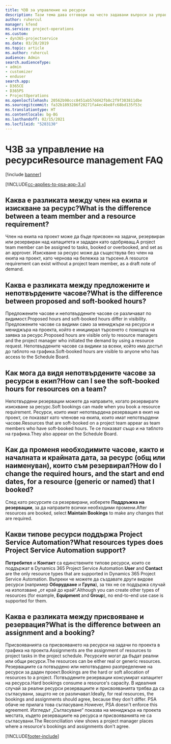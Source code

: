 ```yaml
---
title: ЧЗВ за управление на ресурси
description: Тази тема дава отговори на често задавани въпроси за управлението на ресурси.
author: ruhercul
manager: kfend
ms.service: project-operations
ms.custom:
- dyn365-projectservice
ms.date: 03/28/2019
ms.topic: article
ms.author: ruhercul
audience: Admin
search.audienceType:
- admin
- customizer
- enduser
search.app:
- D365CE
- D365PS
- ProjectOperations
ms.openlocfilehash: 20562b98ccc8451ab57dd42fb8c2f9f303811dbe
ms.sourcegitcommit: fa32b1893286f20271fa4ec4be8fc68bd135f53c
ms.translationtype: HT
ms.contentlocale: bg-BG
ms.lasthandoff: 02/15/2021
ms.locfileid: "5283130"
---
```

# <a name="resource-management-faq"></a><span data-ttu-id="bb345-103">ЧЗВ за управление на ресурси</span><span class="sxs-lookup"><span data-stu-id="bb345-103">Resource management FAQ</span></span>

[!include [banner](../includes/psa-now-project-operations.md)]

[!INCLUDE[cc-applies-to-psa-app-3.x](../includes/cc-applies-to-psa-app-3x.md)]

## <a name="what-is-the-difference-between-a-team-member-and-a-resource-requirement"></a><span data-ttu-id="bb345-104">Каква е разликата между член на екипа и изискване за ресурс?</span><span class="sxs-lookup"><span data-stu-id="bb345-104">What is the difference between a team member and a resource requirement?</span></span>

<span data-ttu-id="bb345-105">Член на екипа на проект може да бъде присвоен на задачи, резервиран или резервиран над капацитета и зададен като одобряващ.</span><span class="sxs-lookup"><span data-stu-id="bb345-105">A project team member can be assigned to tasks, booked or overbooked, and set as an approver.</span></span> <span data-ttu-id="bb345-106">Изискване за ресурс може да съществува без член на екипа на проект, като чернова на бележка за търсене.</span><span class="sxs-lookup"><span data-stu-id="bb345-106">A resource requirement can exist without a project team member, as a draft note of demand.</span></span> 

## <a name="what-is-the-difference-between-proposed-and-soft-booked-hours"></a><span data-ttu-id="bb345-107">Каква е разликата между предложените и непотвърдените часове?</span><span class="sxs-lookup"><span data-stu-id="bb345-107">What is the difference between proposed and soft-booked hours?</span></span>

<span data-ttu-id="bb345-108">Предложените часове и непотвърдените часове се различават по видимост.</span><span class="sxs-lookup"><span data-stu-id="bb345-108">Proposed hours and soft-booked hours differ in visibility.</span></span> <span data-ttu-id="bb345-109">Предложените часове са видими само за мениджъри на ресурси и мениджъра на проекта, който е инициирал търсенето с помощта на заявка за ресурс.</span><span class="sxs-lookup"><span data-stu-id="bb345-109">Proposed hours are visible only to resource managers and the project manager who initiated the demand by using a resource request.</span></span> <span data-ttu-id="bb345-110">Непотвърдените часове са видими за всеки, който има достъп до таблото на графика.</span><span class="sxs-lookup"><span data-stu-id="bb345-110">Soft-booked hours are visible to anyone who has access to the Schedule Board.</span></span>

## <a name="how-can-i-see-the-soft-booked-hours-for-resources-on-a-team"></a><span data-ttu-id="bb345-111">Как мога да видя непотвърдените часове за ресурси в екип?</span><span class="sxs-lookup"><span data-stu-id="bb345-111">How can I see the soft-booked hours for resources on a team?</span></span>

<span data-ttu-id="bb345-112">Непотвърдени резервации можете да направите, когато резервирате изискване за ресурс.</span><span class="sxs-lookup"><span data-stu-id="bb345-112">Soft bookings can made when you book a resource requirement.</span></span> <span data-ttu-id="bb345-113">Ресурси, които имат непотвърдена резервация в екип на проект, се показват като членове на екипа, които имат непотвърдени часове.</span><span class="sxs-lookup"><span data-stu-id="bb345-113">Resources that are soft-booked on a project team appear as team members who have soft-booked hours.</span></span> <span data-ttu-id="bb345-114">Те се показват също и на таблото на графика.</span><span class="sxs-lookup"><span data-stu-id="bb345-114">They also appear on the Schedule Board.</span></span>

## <a name="how-do-i-change-the-required-hours-and-the-start-and-end-dates-for-a-resource-generic-or-named-that-i-booked"></a><span data-ttu-id="bb345-115">Как да променя необходимите часове, както и началната и крайната дата, за ресурс (общ или наименуван), които съм резервирал?</span><span class="sxs-lookup"><span data-stu-id="bb345-115">How do I change the required hours, and the start and end dates, for a resource (generic or named) that I booked?</span></span>

<span data-ttu-id="bb345-116">След като ресурсите са резервирани, изберете **Поддръжка на резервации**, за да направите всички необходими промени.</span><span class="sxs-lookup"><span data-stu-id="bb345-116">After resources are booked, select **Maintain Bookings** to make any changes that are required.</span></span>

## <a name="what-resources-types-does-project-service-automation-support"></a><span data-ttu-id="bb345-117">Какви типове ресурси поддържа Project Service Automation?</span><span class="sxs-lookup"><span data-stu-id="bb345-117">What resources types does Project Service Automation support?</span></span>

<span data-ttu-id="bb345-118">**Потребител** и **Контакт** са единствените типове ресурси, които се поддържат в Dynamics 365 Project Service Automation.</span><span class="sxs-lookup"><span data-stu-id="bb345-118">**User** and **Contact** are the only resource types that are supported in Dynamics 365 Project Service Automation.</span></span> <span data-ttu-id="bb345-119">Въпреки че можете да създавате други видове ресурси (например **Оборудване** и **Група**), за тях не се поддържа случай на използване „от край до край“.</span><span class="sxs-lookup"><span data-stu-id="bb345-119">Although you can create other types of resources (for example, **Equipment** and **Group**), no end-to-end use case is supported for them.</span></span>

## <a name="what-is-the-difference-between-an-assignment-and-a-booking"></a><span data-ttu-id="bb345-120">Каква е разликата между присвояване и резервация?</span><span class="sxs-lookup"><span data-stu-id="bb345-120">What is the difference between an assignment and a booking?</span></span>

<span data-ttu-id="bb345-121">Присвояванията са присвояването на ресурси на задачи по проекта в графика на проекта.</span><span class="sxs-lookup"><span data-stu-id="bb345-121">Assignments are the assignment of resources to project tasks in the project schedule.</span></span> <span data-ttu-id="bb345-122">Ресурсите могат да бъдат реални или общи ресурси.</span><span class="sxs-lookup"><span data-stu-id="bb345-122">The resources can be either real or generic resources.</span></span> <span data-ttu-id="bb345-123">Резервациите са потвърдено или непотвърдено разпределение на ресурси за даден проект.</span><span class="sxs-lookup"><span data-stu-id="bb345-123">Bookings are the hard or soft allocation of resources to a project.</span></span> <span data-ttu-id="bb345-124">Потвърдените резервации консумират капацитет на ресурса.</span><span class="sxs-lookup"><span data-stu-id="bb345-124">Hard bookings consume a resource's capacity.</span></span> <span data-ttu-id="bb345-125">В идеалния случай за реални ресурси резервациите и присвояванията трябва да са съгласувани, защото не се различават.</span><span class="sxs-lookup"><span data-stu-id="bb345-125">Ideally, for real resources, the bookings and assignments should agree, because they don't differ.</span></span> <span data-ttu-id="bb345-126">PSA обаче не прилага това съгласуване.</span><span class="sxs-lookup"><span data-stu-id="bb345-126">However, PSA doesn't enforce this agreement.</span></span> <span data-ttu-id="bb345-127">Изгледът „Съгласуване“ показва на мениджъра на проекта местата, където резервациите на ресурса и присвояванията не са съгласувани.</span><span class="sxs-lookup"><span data-stu-id="bb345-127">The Reconciliation view shows a project manager places where a resource's bookings and assignments don't agree.</span></span>


[!INCLUDE[footer-include](../includes/footer-banner.md)]